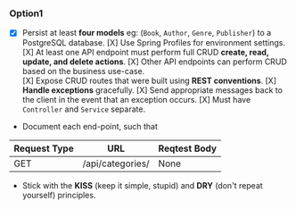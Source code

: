 ### Option1

-[X] Persist at least **four models** eg: (`Book`, `Author`, `Genre`, `Publisher`) to a PostgreSQL database.
[X] Use Spring Profiles for environment settings.
[X] At least one API endpoint must perform full CRUD **create, read, update, and delete actions**.
[X] Other API endpoints can perform CRUD based on the business use-case.    
[X] Expose CRUD routes that were built using **REST conventions**.
[X] **Handle exceptions** gracefully.
[X] Send appropriate messages back to the client in the event that an exception occurs.
[X] Must have `Controller` and  `Service` separate.
- Document each end-point, such that

| Request Type | URL| Reqtest Body | 
|--|--|--|
| GET | /api/categories/ | None |

- Stick with the **KISS** (keep it simple, stupid) and **DRY** (don't repeat yourself) principles.
